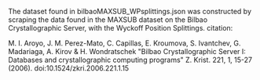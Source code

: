 The dataset found in bilbaoMAXSUB_WPsplittings.json was constructed by scraping the data found in the MAXSUB dataset on the Bilbao Crystallographic Server, with the Wyckoff Position Splittings.
citation:

M. I. Aroyo, J. M. Perez-Mato, C. Capillas, E. Kroumova, S. Ivantchev, G. Madariaga, A. Kirov & H. Wondratschek
"Bilbao Crystallographic Server I: Databases and crystallographic computing programs"
Z. Krist. 221, 1, 15-27 (2006). doi:10.1524/zkri.2006.221.1.15